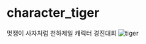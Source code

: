 # character_tiger
멋쟁이 사자처럼 천하제일 캐릭터 경진대회
![tiger](https://user-images.githubusercontent.com/102465469/162943339-7425f31b-4043-49ae-9d78-36b4acf8636f.gif)
